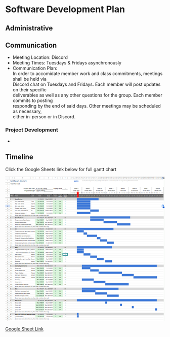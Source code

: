 # Software Development Plan

## Administrative


## Communication
* Meeting Location: Discord
* Meeting Times:    Tuesdays & Fridays asynchronously
* Communication Plan:  
In order to accomidate member work and class commitments, meetings shall be held via  
Discord chat on Tuesdays and Fridays. Each member will post updates on their specific  
deliverables as well as any other questions for the group. Each member commits to posting  
responding by the end of said days.  Other meetings may be scheduled as necessary,   
either in-person or in Discord.  
  
### Project Development
* 

## Timeline
Click the Google Sheets link below for full gantt chart  

![gantt](../assets/gantt-chart.png)  

<a href='https://docs.google.com/spreadsheets/d/1T9mDlycQ7FxXoMDIorNKHfpIKWc-6so3mbPJ-0FIVwY/edit?usp=sharing'>Google Sheet Link</a>
